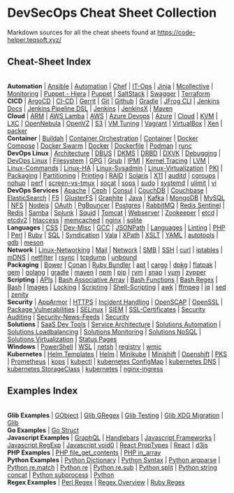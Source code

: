 # DevSecOps Cheat Sheet Collection

Markdown sources for all the cheat sheets found at https://code-helper.teqsoft.xyz/

## Cheat-Sheet Index

<br/><span class='group'><b>Automation</b></span>
 | <a class='topic' href='https://code-helper.teqsoft.xyz/cheat-sheet/Automation/Ansible'>Ansible</a>
 | <a class='topic' href='https://code-helper.teqsoft.xyz/cheat-sheet/Automation/Automation'>Automation</a>
 | <a class='topic' href='https://code-helper.teqsoft.xyz/cheat-sheet/Automation/Chef'>Chef</a>
 | <a class='topic' href='https://code-helper.teqsoft.xyz/cheat-sheet/Automation/IT-Ops'>IT-Ops</a>
 | <a class='topic' href='https://code-helper.teqsoft.xyz/cheat-sheet/Automation/Jinja'>Jinja</a>
 | <a class='topic' href='https://code-helper.teqsoft.xyz/cheat-sheet/Automation/Mcollective'>Mcollective</a>
 | <a class='topic' href='https://code-helper.teqsoft.xyz/cheat-sheet/Automation/Monitoring'>Monitoring</a>
 | <a class='topic' href='https://code-helper.teqsoft.xyz/cheat-sheet/Automation/Puppet - Hiera'>Puppet - Hiera</a>
 | <a class='topic' href='https://code-helper.teqsoft.xyz/cheat-sheet/Automation/Puppet'>Puppet</a>
 | <a class='topic' href='https://code-helper.teqsoft.xyz/cheat-sheet/Automation/SaltStack'>SaltStack</a>
 | <a class='topic' href='https://code-helper.teqsoft.xyz/cheat-sheet/Automation/Swagger'>Swagger</a>
 | <a class='topic' href='https://code-helper.teqsoft.xyz/cheat-sheet/Automation/Terraform'>Terraform</a>
<br/><span class='group'><b>CICD</b></span>
 | <a class='topic' href='https://code-helper.teqsoft.xyz/cheat-sheet/CICD/ArgoCD'>ArgoCD</a>
 | <a class='topic' href='https://code-helper.teqsoft.xyz/cheat-sheet/CICD/CI-CD'>CI-CD</a>
 | <a class='topic' href='https://code-helper.teqsoft.xyz/cheat-sheet/CICD/Gerrit'>Gerrit</a>
 | <a class='topic' href='https://code-helper.teqsoft.xyz/cheat-sheet/CICD/Git'>Git</a>
 | <a class='topic' href='https://code-helper.teqsoft.xyz/cheat-sheet/CICD/Github'>Github</a>
 | <a class='topic' href='https://code-helper.teqsoft.xyz/cheat-sheet/CICD/Gradle'>Gradle</a>
 | <a class='topic' href='https://code-helper.teqsoft.xyz/cheat-sheet/CICD/JFrog CLI'>JFrog CLI</a>
 | <a class='topic' href='https://code-helper.teqsoft.xyz/cheat-sheet/CICD/Jenkins Docs'>Jenkins Docs</a>
 | <a class='topic' href='https://code-helper.teqsoft.xyz/cheat-sheet/CICD/Jenkins Pipeline DSL'>Jenkins Pipeline DSL</a>
 | <a class='topic' href='https://code-helper.teqsoft.xyz/cheat-sheet/CICD/Jenkins'>Jenkins</a>
 | <a class='topic' href='https://code-helper.teqsoft.xyz/cheat-sheet/CICD/JenkinsX'>JenkinsX</a>
 | <a class='topic' href='https://code-helper.teqsoft.xyz/cheat-sheet/CICD/Maven'>Maven</a>
<br/><span class='group'><b>Cloud</b></span>
 | <a class='topic' href='https://code-helper.teqsoft.xyz/cheat-sheet/Cloud/ARM'>ARM</a>
 | <a class='topic' href='https://code-helper.teqsoft.xyz/cheat-sheet/Cloud/AWS Lamba'>AWS Lamba</a>
 | <a class='topic' href='https://code-helper.teqsoft.xyz/cheat-sheet/Cloud/AWS'>AWS</a>
 | <a class='topic' href='https://code-helper.teqsoft.xyz/cheat-sheet/Cloud/Azure Devops'>Azure Devops</a>
 | <a class='topic' href='https://code-helper.teqsoft.xyz/cheat-sheet/Cloud/Azure'>Azure</a>
 | <a class='topic' href='https://code-helper.teqsoft.xyz/cheat-sheet/Cloud/Cloud'>Cloud</a>
 | <a class='topic' href='https://code-helper.teqsoft.xyz/cheat-sheet/Cloud/KVM'>KVM</a>
 | <a class='topic' href='https://code-helper.teqsoft.xyz/cheat-sheet/Cloud/LXC'>LXC</a>
 | <a class='topic' href='https://code-helper.teqsoft.xyz/cheat-sheet/Cloud/OpenNebula'>OpenNebula</a>
 | <a class='topic' href='https://code-helper.teqsoft.xyz/cheat-sheet/Cloud/OpenVZ'>OpenVZ</a>
 | <a class='topic' href='https://code-helper.teqsoft.xyz/cheat-sheet/Cloud/S3'>S3</a>
 | <a class='topic' href='https://code-helper.teqsoft.xyz/cheat-sheet/Cloud/VM Tuning'>VM Tuning</a>
 | <a class='topic' href='https://code-helper.teqsoft.xyz/cheat-sheet/Cloud/Vagrant'>Vagrant</a>
 | <a class='topic' href='https://code-helper.teqsoft.xyz/cheat-sheet/Cloud/VirtualBox'>VirtualBox</a>
 | <a class='topic' href='https://code-helper.teqsoft.xyz/cheat-sheet/Cloud/Xen'>Xen</a>
 | <a class='topic' href='https://code-helper.teqsoft.xyz/cheat-sheet/Cloud/packer'>packer</a>
<br/><span class='group'><b>Container</b></span>
 | <a class='topic' href='https://code-helper.teqsoft.xyz/cheat-sheet/Container/Buildah'>Buildah</a>
 | <a class='topic' href='https://code-helper.teqsoft.xyz/cheat-sheet/Container/Container Orchestration'>Container Orchestration</a>
 | <a class='topic' href='https://code-helper.teqsoft.xyz/cheat-sheet/Container/Container'>Container</a>
 | <a class='topic' href='https://code-helper.teqsoft.xyz/cheat-sheet/Container/Docker Compose'>Docker Compose</a>
 | <a class='topic' href='https://code-helper.teqsoft.xyz/cheat-sheet/Container/Docker Swarm'>Docker Swarm</a>
 | <a class='topic' href='https://code-helper.teqsoft.xyz/cheat-sheet/Container/Docker'>Docker</a>
 | <a class='topic' href='https://code-helper.teqsoft.xyz/cheat-sheet/Container/Dockerfile'>Dockerfile</a>
 | <a class='topic' href='https://code-helper.teqsoft.xyz/cheat-sheet/Container/Podman'>Podman</a>
 | <a class='topic' href='https://code-helper.teqsoft.xyz/cheat-sheet/Container/runc'>runc</a>
<br/><span class='group'><b>DevOps Linux</b></span>
 | <a class='topic' href='https://code-helper.teqsoft.xyz/cheat-sheet/DevOps Linux/Architecture'>Architecture</a>
 | <a class='topic' href='https://code-helper.teqsoft.xyz/cheat-sheet/DevOps Linux/DBUS'>DBUS</a>
 | <a class='topic' href='https://code-helper.teqsoft.xyz/cheat-sheet/DevOps Linux/DKMS'>DKMS</a>
 | <a class='topic' href='https://code-helper.teqsoft.xyz/cheat-sheet/DevOps Linux/DRBD'>DRBD</a>
 | <a class='topic' href='https://code-helper.teqsoft.xyz/cheat-sheet/DevOps Linux/DXVK'>DXVK</a>
 | <a class='topic' href='https://code-helper.teqsoft.xyz/cheat-sheet/DevOps Linux/Debugging'>Debugging</a>
 | <a class='topic' href='https://code-helper.teqsoft.xyz/cheat-sheet/DevOps Linux/DevOps Linux'>DevOps Linux</a>
 | <a class='topic' href='https://code-helper.teqsoft.xyz/cheat-sheet/DevOps Linux/Filesystem'>Filesystem</a>
 | <a class='topic' href='https://code-helper.teqsoft.xyz/cheat-sheet/DevOps Linux/GPG'>GPG</a>
 | <a class='topic' href='https://code-helper.teqsoft.xyz/cheat-sheet/DevOps Linux/Grub'>Grub</a>
 | <a class='topic' href='https://code-helper.teqsoft.xyz/cheat-sheet/DevOps Linux/IPMI'>IPMI</a>
 | <a class='topic' href='https://code-helper.teqsoft.xyz/cheat-sheet/DevOps Linux/Kernel Tracing'>Kernel Tracing</a>
 | <a class='topic' href='https://code-helper.teqsoft.xyz/cheat-sheet/DevOps Linux/LVM'>LVM</a>
 | <a class='topic' href='https://code-helper.teqsoft.xyz/cheat-sheet/DevOps Linux/Linux-Commands'>Linux-Commands</a>
 | <a class='topic' href='https://code-helper.teqsoft.xyz/cheat-sheet/DevOps Linux/Linux-HA'>Linux-HA</a>
 | <a class='topic' href='https://code-helper.teqsoft.xyz/cheat-sheet/DevOps Linux/Linux-Sysadmin'>Linux-Sysadmin</a>
 | <a class='topic' href='https://code-helper.teqsoft.xyz/cheat-sheet/DevOps Linux/Linux-Virtualization'>Linux-Virtualization</a>
 | <a class='topic' href='https://code-helper.teqsoft.xyz/cheat-sheet/DevOps Linux/PKI'>PKI</a>
 | <a class='topic' href='https://code-helper.teqsoft.xyz/cheat-sheet/DevOps Linux/Packaging'>Packaging</a>
 | <a class='topic' href='https://code-helper.teqsoft.xyz/cheat-sheet/DevOps Linux/Partitioning'>Partitioning</a>
 | <a class='topic' href='https://code-helper.teqsoft.xyz/cheat-sheet/DevOps Linux/Printing'>Printing</a>
 | <a class='topic' href='https://code-helper.teqsoft.xyz/cheat-sheet/DevOps Linux/RAID'>RAID</a>
 | <a class='topic' href='https://code-helper.teqsoft.xyz/cheat-sheet/DevOps Linux/Solaris'>Solaris</a>
 | <a class='topic' href='https://code-helper.teqsoft.xyz/cheat-sheet/DevOps Linux/X11'>X11</a>
 | <a class='topic' href='https://code-helper.teqsoft.xyz/cheat-sheet/DevOps Linux/auditd'>auditd</a>
 | <a class='topic' href='https://code-helper.teqsoft.xyz/cheat-sheet/DevOps Linux/cgroups'>cgroups</a>
 | <a class='topic' href='https://code-helper.teqsoft.xyz/cheat-sheet/DevOps Linux/nohup'>nohup</a>
 | <a class='topic' href='https://code-helper.teqsoft.xyz/cheat-sheet/DevOps Linux/perf'>perf</a>
 | <a class='topic' href='https://code-helper.teqsoft.xyz/cheat-sheet/DevOps Linux/screen-vs-tmux'>screen-vs-tmux</a>
 | <a class='topic' href='https://code-helper.teqsoft.xyz/cheat-sheet/DevOps Linux/socat'>socat</a>
 | <a class='topic' href='https://code-helper.teqsoft.xyz/cheat-sheet/DevOps Linux/sops'>sops</a>
 | <a class='topic' href='https://code-helper.teqsoft.xyz/cheat-sheet/DevOps Linux/sudo'>sudo</a>
 | <a class='topic' href='https://code-helper.teqsoft.xyz/cheat-sheet/DevOps Linux/systemd'>systemd</a>
 | <a class='topic' href='https://code-helper.teqsoft.xyz/cheat-sheet/DevOps Linux/ulimit'>ulimit</a>
 | <a class='topic' href='https://code-helper.teqsoft.xyz/cheat-sheet/DevOps Linux/vi'>vi</a>
<br/><span class='group'><b>DevOps Services</b></span>
 | <a class='topic' href='https://code-helper.teqsoft.xyz/cheat-sheet/DevOps Services/Apache'>Apache</a>
 | <a class='topic' href='https://code-helper.teqsoft.xyz/cheat-sheet/DevOps Services/Ceph'>Ceph</a>
 | <a class='topic' href='https://code-helper.teqsoft.xyz/cheat-sheet/DevOps Services/Consul'>Consul</a>
 | <a class='topic' href='https://code-helper.teqsoft.xyz/cheat-sheet/DevOps Services/CouchDB'>CouchDB</a>
 | <a class='topic' href='https://code-helper.teqsoft.xyz/cheat-sheet/DevOps Services/Couchbase'>Couchbase</a>
 | <a class='topic' href='https://code-helper.teqsoft.xyz/cheat-sheet/DevOps Services/ElasticSearch'>ElasticSearch</a>
 | <a class='topic' href='https://code-helper.teqsoft.xyz/cheat-sheet/DevOps Services/F5'>F5</a>
 | <a class='topic' href='https://code-helper.teqsoft.xyz/cheat-sheet/DevOps Services/GlusterFS'>GlusterFS</a>
 | <a class='topic' href='https://code-helper.teqsoft.xyz/cheat-sheet/DevOps Services/Graphite'>Graphite</a>
 | <a class='topic' href='https://code-helper.teqsoft.xyz/cheat-sheet/DevOps Services/Java'>Java</a>
 | <a class='topic' href='https://code-helper.teqsoft.xyz/cheat-sheet/DevOps Services/Kafka'>Kafka</a>
 | <a class='topic' href='https://code-helper.teqsoft.xyz/cheat-sheet/DevOps Services/MongoDB'>MongoDB</a>
 | <a class='topic' href='https://code-helper.teqsoft.xyz/cheat-sheet/DevOps Services/MySQL'>MySQL</a>
 | <a class='topic' href='https://code-helper.teqsoft.xyz/cheat-sheet/DevOps Services/NFS'>NFS</a>
 | <a class='topic' href='https://code-helper.teqsoft.xyz/cheat-sheet/DevOps Services/Nodejs'>Nodejs</a>
 | <a class='topic' href='https://code-helper.teqsoft.xyz/cheat-sheet/DevOps Services/OAuth'>OAuth</a>
 | <a class='topic' href='https://code-helper.teqsoft.xyz/cheat-sheet/DevOps Services/PgBouncer'>PgBouncer</a>
 | <a class='topic' href='https://code-helper.teqsoft.xyz/cheat-sheet/DevOps Services/Postgres'>Postgres</a>
 | <a class='topic' href='https://code-helper.teqsoft.xyz/cheat-sheet/DevOps Services/RabbitMQ'>RabbitMQ</a>
 | <a class='topic' href='https://code-helper.teqsoft.xyz/cheat-sheet/DevOps Services/Redis Sentinel'>Redis Sentinel</a>
 | <a class='topic' href='https://code-helper.teqsoft.xyz/cheat-sheet/DevOps Services/Redis'>Redis</a>
 | <a class='topic' href='https://code-helper.teqsoft.xyz/cheat-sheet/DevOps Services/Samba'>Samba</a>
 | <a class='topic' href='https://code-helper.teqsoft.xyz/cheat-sheet/DevOps Services/Splunk'>Splunk</a>
 | <a class='topic' href='https://code-helper.teqsoft.xyz/cheat-sheet/DevOps Services/Squid'>Squid</a>
 | <a class='topic' href='https://code-helper.teqsoft.xyz/cheat-sheet/DevOps Services/Tomcat'>Tomcat</a>
 | <a class='topic' href='https://code-helper.teqsoft.xyz/cheat-sheet/DevOps Services/Webserver'>Webserver</a>
 | <a class='topic' href='https://code-helper.teqsoft.xyz/cheat-sheet/DevOps Services/Zookeeper'>Zookeeper</a>
 | <a class='topic' href='https://code-helper.teqsoft.xyz/cheat-sheet/DevOps Services/etcd'>etcd</a>
 | <a class='topic' href='https://code-helper.teqsoft.xyz/cheat-sheet/DevOps Services/etcdv2'>etcdv2</a>
 | <a class='topic' href='https://code-helper.teqsoft.xyz/cheat-sheet/DevOps Services/htaccess'>htaccess</a>
 | <a class='topic' href='https://code-helper.teqsoft.xyz/cheat-sheet/DevOps Services/memcached'>memcached</a>
 | <a class='topic' href='https://code-helper.teqsoft.xyz/cheat-sheet/DevOps Services/nginx'>nginx</a>
 | <a class='topic' href='https://code-helper.teqsoft.xyz/cheat-sheet/DevOps Services/sqlite'>sqlite</a>
<br/><span class='group'><b>Languages</b></span>
 | <a class='topic' href='https://code-helper.teqsoft.xyz/cheat-sheet/Languages/CSS'>CSS</a>
 | <a class='topic' href='https://code-helper.teqsoft.xyz/cheat-sheet/Languages/Dev-Misc'>Dev-Misc</a>
 | <a class='topic' href='https://code-helper.teqsoft.xyz/cheat-sheet/Languages/GCC'>GCC</a>
 | <a class='topic' href='https://code-helper.teqsoft.xyz/cheat-sheet/Languages/JSONPath'>JSONPath</a>
 | <a class='topic' href='https://code-helper.teqsoft.xyz/cheat-sheet/Languages/Languages'>Languages</a>
 | <a class='topic' href='https://code-helper.teqsoft.xyz/cheat-sheet/Languages/Linting'>Linting</a>
 | <a class='topic' href='https://code-helper.teqsoft.xyz/cheat-sheet/Languages/PHP'>PHP</a>
 | <a class='topic' href='https://code-helper.teqsoft.xyz/cheat-sheet/Languages/Perl'>Perl</a>
 | <a class='topic' href='https://code-helper.teqsoft.xyz/cheat-sheet/Languages/Ruby'>Ruby</a>
 | <a class='topic' href='https://code-helper.teqsoft.xyz/cheat-sheet/Languages/SQL'>SQL</a>
 | <a class='topic' href='https://code-helper.teqsoft.xyz/cheat-sheet/Languages/Syndication'>Syndication</a>
 | <a class='topic' href='https://code-helper.teqsoft.xyz/cheat-sheet/Languages/Vala'>Vala</a>
 | <a class='topic' href='https://code-helper.teqsoft.xyz/cheat-sheet/Languages/XPath'>XPath</a>
 | <a class='topic' href='https://code-helper.teqsoft.xyz/cheat-sheet/Languages/XSLT'>XSLT</a>
 | <a class='topic' href='https://code-helper.teqsoft.xyz/cheat-sheet/Languages/YAML'>YAML</a>
 | <a class='topic' href='https://code-helper.teqsoft.xyz/cheat-sheet/Languages/autotools'>autotools</a>
 | <a class='topic' href='https://code-helper.teqsoft.xyz/cheat-sheet/Languages/gdb'>gdb</a>
 | <a class='topic' href='https://code-helper.teqsoft.xyz/cheat-sheet/Languages/meson'>meson</a>
<br/><span class='group'><b>Network</b></span>
 | <a class='topic' href='https://code-helper.teqsoft.xyz/cheat-sheet/Network/Linux-Networking'>Linux-Networking</a>
 | <a class='topic' href='https://code-helper.teqsoft.xyz/cheat-sheet/Network/Mail'>Mail</a>
 | <a class='topic' href='https://code-helper.teqsoft.xyz/cheat-sheet/Network/Network'>Network</a>
 | <a class='topic' href='https://code-helper.teqsoft.xyz/cheat-sheet/Network/SMB'>SMB</a>
 | <a class='topic' href='https://code-helper.teqsoft.xyz/cheat-sheet/Network/SSH'>SSH</a>
 | <a class='topic' href='https://code-helper.teqsoft.xyz/cheat-sheet/Network/curl'>curl</a>
 | <a class='topic' href='https://code-helper.teqsoft.xyz/cheat-sheet/Network/iptables'>iptables</a>
 | <a class='topic' href='https://code-helper.teqsoft.xyz/cheat-sheet/Network/mDNS'>mDNS</a>
 | <a class='topic' href='https://code-helper.teqsoft.xyz/cheat-sheet/Network/netfilter'>netfilter</a>
 | <a class='topic' href='https://code-helper.teqsoft.xyz/cheat-sheet/Network/rsync'>rsync</a>
 | <a class='topic' href='https://code-helper.teqsoft.xyz/cheat-sheet/Network/tcpdump'>tcpdump</a>
 | <a class='topic' href='https://code-helper.teqsoft.xyz/cheat-sheet/Network/unbound'>unbound</a>
<br/><span class='group'><b>Packaging</b></span>
 | <a class='topic' href='https://code-helper.teqsoft.xyz/cheat-sheet/Packaging/Bower'>Bower</a>
 | <a class='topic' href='https://code-helper.teqsoft.xyz/cheat-sheet/Packaging/Conan'>Conan</a>
 | <a class='topic' href='https://code-helper.teqsoft.xyz/cheat-sheet/Packaging/Ruby Bundler'>Ruby Bundler</a>
 | <a class='topic' href='https://code-helper.teqsoft.xyz/cheat-sheet/Packaging/apt'>apt</a>
 | <a class='topic' href='https://code-helper.teqsoft.xyz/cheat-sheet/Packaging/cargo'>cargo</a>
 | <a class='topic' href='https://code-helper.teqsoft.xyz/cheat-sheet/Packaging/dpkg'>dpkg</a>
 | <a class='topic' href='https://code-helper.teqsoft.xyz/cheat-sheet/Packaging/flatpak'>flatpak</a>
 | <a class='topic' href='https://code-helper.teqsoft.xyz/cheat-sheet/Packaging/gem'>gem</a>
 | <a class='topic' href='https://code-helper.teqsoft.xyz/cheat-sheet/Packaging/golang'>golang</a>
 | <a class='topic' href='https://code-helper.teqsoft.xyz/cheat-sheet/Packaging/gradle'>gradle</a>
 | <a class='topic' href='https://code-helper.teqsoft.xyz/cheat-sheet/Packaging/maven'>maven</a>
 | <a class='topic' href='https://code-helper.teqsoft.xyz/cheat-sheet/Packaging/npm'>npm</a>
 | <a class='topic' href='https://code-helper.teqsoft.xyz/cheat-sheet/Packaging/pip'>pip</a>
 | <a class='topic' href='https://code-helper.teqsoft.xyz/cheat-sheet/Packaging/rvm'>rvm</a>
 | <a class='topic' href='https://code-helper.teqsoft.xyz/cheat-sheet/Packaging/snap'>snap</a>
 | <a class='topic' href='https://code-helper.teqsoft.xyz/cheat-sheet/Packaging/yum'>yum</a>
 | <a class='topic' href='https://code-helper.teqsoft.xyz/cheat-sheet/Packaging/zypper'>zypper</a>
<br/><span class='group'><b>Scripting</b></span>
 | <a class='topic' href='https://code-helper.teqsoft.xyz/cheat-sheet/Scripting/APIs'>APIs</a>
 | <a class='topic' href='https://code-helper.teqsoft.xyz/cheat-sheet/Scripting/Bash Associative Array'>Bash Associative Array</a>
 | <a class='topic' href='https://code-helper.teqsoft.xyz/cheat-sheet/Scripting/Bash Functions'>Bash Functions</a>
 | <a class='topic' href='https://code-helper.teqsoft.xyz/cheat-sheet/Scripting/Bash Regex'>Bash Regex</a>
 | <a class='topic' href='https://code-helper.teqsoft.xyz/cheat-sheet/Scripting/Bash'>Bash</a>
 | <a class='topic' href='https://code-helper.teqsoft.xyz/cheat-sheet/Scripting/Images'>Images</a>
 | <a class='topic' href='https://code-helper.teqsoft.xyz/cheat-sheet/Scripting/Locking'>Locking</a>
 | <a class='topic' href='https://code-helper.teqsoft.xyz/cheat-sheet/Scripting/Scripting'>Scripting</a>
 | <a class='topic' href='https://code-helper.teqsoft.xyz/cheat-sheet/Scripting/Shell-Scripting'>Shell-Scripting</a>
 | <a class='topic' href='https://code-helper.teqsoft.xyz/cheat-sheet/Scripting/awk'>awk</a>
 | <a class='topic' href='https://code-helper.teqsoft.xyz/cheat-sheet/Scripting/ffmpeg'>ffmpeg</a>
 | <a class='topic' href='https://code-helper.teqsoft.xyz/cheat-sheet/Scripting/jq'>jq</a>
 | <a class='topic' href='https://code-helper.teqsoft.xyz/cheat-sheet/Scripting/sed'>sed</a>
 | <a class='topic' href='https://code-helper.teqsoft.xyz/cheat-sheet/Scripting/zenity'>zenity</a>
<br/><span class='group'><b>Security</b></span>
 | <a class='topic' href='https://code-helper.teqsoft.xyz/cheat-sheet/Security/AppArmor'>AppArmor</a>
 | <a class='topic' href='https://code-helper.teqsoft.xyz/cheat-sheet/Security/HTTPS'>HTTPS</a>
 | <a class='topic' href='https://code-helper.teqsoft.xyz/cheat-sheet/Security/Incident Handling'>Incident Handling</a>
 | <a class='topic' href='https://code-helper.teqsoft.xyz/cheat-sheet/Security/OpenSCAP'>OpenSCAP</a>
 | <a class='topic' href='https://code-helper.teqsoft.xyz/cheat-sheet/Security/OpenSSL'>OpenSSL</a>
 | <a class='topic' href='https://code-helper.teqsoft.xyz/cheat-sheet/Security/Package Vulnerabilities'>Package Vulnerabilities</a>
 | <a class='topic' href='https://code-helper.teqsoft.xyz/cheat-sheet/Security/SELinux'>SELinux</a>
 | <a class='topic' href='https://code-helper.teqsoft.xyz/cheat-sheet/Security/SIEM'>SIEM</a>
 | <a class='topic' href='https://code-helper.teqsoft.xyz/cheat-sheet/Security/SSL-Certificates'>SSL-Certificates</a>
 | <a class='topic' href='https://code-helper.teqsoft.xyz/cheat-sheet/Security/Security Auditing'>Security Auditing</a>
 | <a class='topic' href='https://code-helper.teqsoft.xyz/cheat-sheet/Security/Security-News-Feeds'>Security-News-Feeds</a>
 | <a class='topic' href='https://code-helper.teqsoft.xyz/cheat-sheet/Security/Security'>Security</a>
<br/><span class='group'><b>Solutions</b></span>
 | <a class='topic' href='https://code-helper.teqsoft.xyz/cheat-sheet/Solutions/SaaS Dev Tools'>SaaS Dev Tools</a>
 | <a class='topic' href='https://code-helper.teqsoft.xyz/cheat-sheet/Solutions/Service Architecture'>Service Architecture</a>
 | <a class='topic' href='https://code-helper.teqsoft.xyz/cheat-sheet/Solutions/Solutions Automation'>Solutions Automation</a>
 | <a class='topic' href='https://code-helper.teqsoft.xyz/cheat-sheet/Solutions/Solutions Loadbalancing'>Solutions Loadbalancing</a>
 | <a class='topic' href='https://code-helper.teqsoft.xyz/cheat-sheet/Solutions/Solutions Monitoring'>Solutions Monitoring</a>
 | <a class='topic' href='https://code-helper.teqsoft.xyz/cheat-sheet/Solutions/Solutions NoSQL'>Solutions NoSQL</a>
 | <a class='topic' href='https://code-helper.teqsoft.xyz/cheat-sheet/Solutions/Solutions Virtualization'>Solutions Virtualization</a>
 | <a class='topic' href='https://code-helper.teqsoft.xyz/cheat-sheet/Solutions/Status Pages'>Status Pages</a>
<br/><span class='group'><b>Windows</b></span>
 | <a class='topic' href='https://code-helper.teqsoft.xyz/cheat-sheet/Windows/PowerShell'>PowerShell</a>
 | <a class='topic' href='https://code-helper.teqsoft.xyz/cheat-sheet/Windows/WSL'>WSL</a>
 | <a class='topic' href='https://code-helper.teqsoft.xyz/cheat-sheet/Windows/netsh'>netsh</a>
 | <a class='topic' href='https://code-helper.teqsoft.xyz/cheat-sheet/Windows/registry'>registry</a>
 | <a class='topic' href='https://code-helper.teqsoft.xyz/cheat-sheet/Windows/wmic'>wmic</a>
<br/><span class='group'><b>Kubernetes</b></span>
 | <a class='topic' href='https://code-helper.teqsoft.xyz/cheat-sheet/Kubernetes/Helm Templates'>Helm Templates</a>
 | <a class='topic' href='https://code-helper.teqsoft.xyz/cheat-sheet/Kubernetes/Helm'>Helm</a>
 | <a class='topic' href='https://code-helper.teqsoft.xyz/cheat-sheet/Kubernetes/Minikube'>Minikube</a>
 | <a class='topic' href='https://code-helper.teqsoft.xyz/cheat-sheet/Kubernetes/Minishift'>Minishift</a>
 | <a class='topic' href='https://code-helper.teqsoft.xyz/cheat-sheet/Kubernetes/Openshift'>Openshift</a>
 | <a class='topic' href='https://code-helper.teqsoft.xyz/cheat-sheet/Kubernetes/PKS'>PKS</a>
 | <a class='topic' href='https://code-helper.teqsoft.xyz/cheat-sheet/Kubernetes/Prometheus'>Prometheus</a>
 | <a class='topic' href='https://code-helper.teqsoft.xyz/cheat-sheet/Kubernetes/kops'>kops</a>
 | <a class='topic' href='https://code-helper.teqsoft.xyz/cheat-sheet/Kubernetes/kubectl'>kubectl</a>
 | <a class='topic' href='https://code-helper.teqsoft.xyz/cheat-sheet/Kubernetes/kubernetes ConfigMap'>kubernetes ConfigMap</a>
 | <a class='topic' href='https://code-helper.teqsoft.xyz/cheat-sheet/Kubernetes/kubernetes DNS'>kubernetes DNS</a>
 | <a class='topic' href='https://code-helper.teqsoft.xyz/cheat-sheet/Kubernetes/kubernetes StorageClass'>kubernetes StorageClass</a>
 | <a class='topic' href='https://code-helper.teqsoft.xyz/cheat-sheet/Kubernetes/kubernetes'>kubernetes</a>
 | <a class='topic' href='https://code-helper.teqsoft.xyz/cheat-sheet/Kubernetes/nginx-ingress'>nginx-ingress</a>

## Examples Index

<br/><span class='group'><b>Glib Examples</b></span>
 | <a class='topic' href='https://code-helper.teqsoft.xyz/examples/Glib Examples/GObject'>GObject</a>
 | <a class='topic' href='https://code-helper.teqsoft.xyz/examples/Glib Examples/Glib GRegex'>Glib GRegex</a>
 | <a class='topic' href='https://code-helper.teqsoft.xyz/examples/Glib Examples/Glib Testing'>Glib Testing</a>
 | <a class='topic' href='https://code-helper.teqsoft.xyz/examples/Glib Examples/Glib XDG Migration'>Glib XDG Migration</a>
 | <a class='topic' href='https://code-helper.teqsoft.xyz/examples/Glib Examples/Glib'>Glib</a>
<br/><span class='group'><b>Go Examples</b></span>
 | <a class='topic' href='https://code-helper.teqsoft.xyz/examples/Go Examples/Go Struct'>Go Struct</a>
<br/><span class='group'><b>Javascript Examples</b></span>
 | <a class='topic' href='https://code-helper.teqsoft.xyz/examples/Javascript Examples/GraphQL'>GraphQL</a>
 | <a class='topic' href='https://code-helper.teqsoft.xyz/examples/Javascript Examples/Handlebars'>Handlebars</a>
 | <a class='topic' href='https://code-helper.teqsoft.xyz/examples/Javascript Examples/Javascript Frameworks'>Javascript Frameworks</a>
 | <a class='topic' href='https://code-helper.teqsoft.xyz/examples/Javascript Examples/Javascript RegExp'>Javascript RegExp</a>
 | <a class='topic' href='https://code-helper.teqsoft.xyz/examples/Javascript Examples/Javascript void0'>Javascript void0</a>
 | <a class='topic' href='https://code-helper.teqsoft.xyz/examples/Javascript Examples/React PropTypes'>React PropTypes</a>
 | <a class='topic' href='https://code-helper.teqsoft.xyz/examples/Javascript Examples/React'>React</a>
 | <a class='topic' href='https://code-helper.teqsoft.xyz/examples/Javascript Examples/d3js'>d3js</a>
<br/><span class='group'><b>PHP Examples</b></span>
 | <a class='topic' href='https://code-helper.teqsoft.xyz/examples/PHP Examples/PHP file_get_contents'>PHP file_get_contents</a>
 | <a class='topic' href='https://code-helper.teqsoft.xyz/examples/PHP Examples/PHP in_array'>PHP in_array</a>
<br/><span class='group'><b>Python Examples</b></span>
 | <a class='topic' href='https://code-helper.teqsoft.xyz/examples/Python Examples/Python Dictionary'>Python Dictionary</a>
 | <a class='topic' href='https://code-helper.teqsoft.xyz/examples/Python Examples/Python Syntax'>Python Syntax</a>
 | <a class='topic' href='https://code-helper.teqsoft.xyz/examples/Python Examples/Python argparse'>Python argparse</a>
 | <a class='topic' href='https://code-helper.teqsoft.xyz/examples/Python Examples/Python re.match'>Python re.match</a>
 | <a class='topic' href='https://code-helper.teqsoft.xyz/examples/Python Examples/Python re'>Python re</a>
 | <a class='topic' href='https://code-helper.teqsoft.xyz/examples/Python Examples/Python re.sub'>Python re.sub</a>
 | <a class='topic' href='https://code-helper.teqsoft.xyz/examples/Python Examples/Python split'>Python split</a>
 | <a class='topic' href='https://code-helper.teqsoft.xyz/examples/Python Examples/Python string concat'>Python string concat</a>
 | <a class='topic' href='https://code-helper.teqsoft.xyz/examples/Python Examples/Python subprocess'>Python subprocess</a>
 | <a class='topic' href='https://code-helper.teqsoft.xyz/examples/Python Examples/Python'>Python</a>
<br/><span class='group'><b>Regex Examples</b></span>
 | <a class='topic' href='https://code-helper.teqsoft.xyz/examples/Regex Examples/Perl Regex'>Perl Regex</a>
 | <a class='topic' href='https://code-helper.teqsoft.xyz/examples/Regex Examples/Regex Overview'>Regex Overview</a>
 | <a class='topic' href='https://code-helper.teqsoft.xyz/examples/Regex Examples/Ruby Regex'>Ruby Regex</a>
